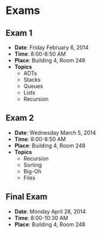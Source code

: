 # Exams

## Exam 1
* **Date**: Friday February 6, 2014
* **Time**: 8:00-8:50 AM
* **Place**: Building 4, Room 248
* **Topics**
	* ADTs
	* Stacks
	* Queues
	* Lists
	* Recursion

## Exam 2
* **Date**: Wednesday March 5, 2014
* **Time**: 8:00-8:50 AM
* **Place**: Building 4, Room 248
* **Topics**
	* Recursion
	* Sorting
	* Big-Oh
	* Files

## Final Exam
* **Date**: Monday April 28, 2014
* **Time**: 8:00-10:30 AM
* **Place**: Building 4, Room 248
